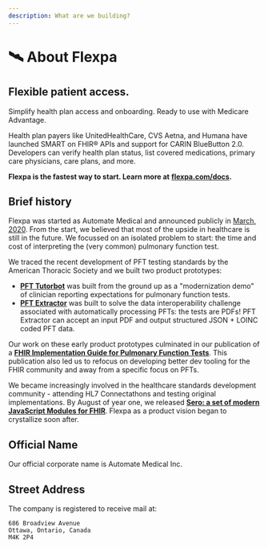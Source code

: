 ```yaml
---
description: What are we building?
---
```


# 🛰 About Flexpa

## Flexible patient access.

Simplify health plan access and onboarding. Ready to use with Medicare Advantage.

Health plan payers like UnitedHealthCare, CVS Aetna, and Humana have launched SMART on FHIR®️ APIs and support for CARIN BlueButton 2.0. Developers can verify health plan status, list covered medications, primary care physicians, care plans, and more.

**Flexpa is the fastest way to start. Learn more at** [**flexpa.com/docs**](https://www.flexpa.com/docs)**.**

## Brief history

Flexpa was started as Automate Medical and announced publicly in [March, 2020](https://andrew-arruda.medium.com/hello-world-2f0cb5bd2116). From the start, we believed that most of the upside in healthcare is still in the future. We focussed on an isolated problem to start: the time and cost of interpreting the (very common) pulmonary function test.

We traced the recent development of PFT testing standards by the American Thoracic Society and we built two product prototypes:

* [**PFT Tutorbot**](https://pfttutorbot.automatemedical.com) was built from the ground up as a "modernization demo" of clinician reporting expectations for pulmonary function tests.
* [**PFT Extractor**](https://automatemedical.substack.com/p/pft-extractor) was built to solve the data interoperability challenge associated with automatically processing PFTs: the tests are PDFs! PFT Extractor can accept an input PDF and output structured JSON + LOINC coded PFT data.

Our work on these early product prototypes culminated in our publication of a [**FHIR Implementation Guide for Pulmonary Function Tests**](https://automate-medical.github.io/pft-ig/). This publication also led us to refocus on developing better dev tooling for the FHIR community and away from a specific focus on PFTs.

We became increasingly involved in the healthcare standards development community - attending HL7 Connectathons and testing original implementations. By August of year one, we released [**Sero: a set of modern JavaScript Modules for FHIR**](https://www.github.com/flexpa/sero). Flexpa as a product vision began to crystallize soon after.

## Official Name

Our official corporate name is Automate Medical Inc.

## Street Address

The company is registered to receive mail at:

```
686 Broadview Avenue
Ottawa, Ontario, Canada
M4K 2P4
```
